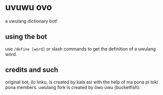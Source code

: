 # uvuwu ovo

a uwulang dictionary bot!

## using the bot

use `/define [word]` or slash commands to get the definition of a uwulang word.

## credits and such

original bot, ilo linku, is created by kala asi with the help of ma pona pi toki pona members. uwulang fork is created by õwo úwu (bucketfish).
